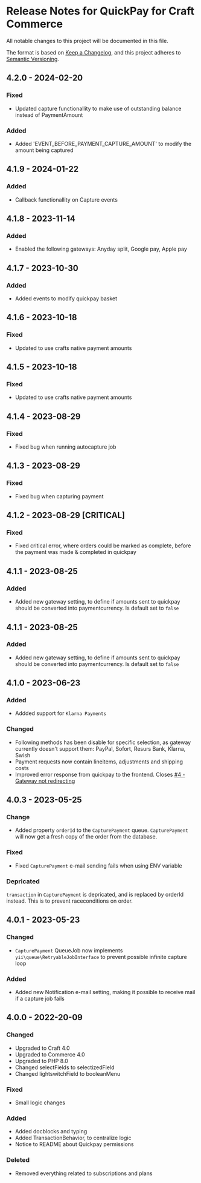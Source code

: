 # Release Notes for QuickPay for Craft Commerce

All notable changes to this project will be documented in this file.

The format is based on [Keep a Changelog](https://keepachangelog.com/en/1.0.0/), and this project adheres to [Semantic Versioning](https://semver.org/spec/v2.0.0.html).

## 4.2.0 - 2024-02-20
### Fixed
- Updated capture functionallity to make use of outstanding balance instead of PaymentAmount

### Added
- Added 'EVENT_BEFORE_PAYMENT_CAPTURE_AMOUNT' to modify the amount being captured

## 4.1.9 - 2024-01-22
### Added
- Callback functionallity on Capture events

## 4.1.8 - 2023-11-14
### Added
- Enabled the following gateways: Anyday split, Google pay, Apple pay

## 4.1.7 - 2023-10-30
### Added
- Added events to modify quickpay basket

## 4.1.6 - 2023-10-18
### Fixed
- Updated to use crafts native payment amounts

## 4.1.5 - 2023-10-18
### Fixed
- Updated to use crafts native payment amounts

## 4.1.4 - 2023-08-29
### Fixed
- Fixed bug when running autocapture job

## 4.1.3 - 2023-08-29
### Fixed
- Fixed bug when capturing payment


## 4.1.2 - 2023-08-29 [CRITICAL]

### Fixed
- Fixed critical error, where orders could be marked as complete, before the payment was made & completed in quickpay

## 4.1.1 - 2023-08-25
### Added
- Added new gateway setting, to define if amounts sent to quickpay should be converted into paymentcurrency. Is default set to `false`

## 4.1.1 - 2023-08-25
### Added
- Added new gateway setting, to define if amounts sent to quickpay should be converted into paymentcurrency. Is default set to `false`

## 4.1.0 - 2023-06-23

### Added

- Addded support for `Klarna Payments`

### Changed

- Following methods has been disable for specific selection, as gateway currently doesn't support them: PayPal, Sofort, Resurs Bank, Klarna, Swish
- Payment requests now contain lineitems, adjustments and shipping costs
- Improved error response from quickpay to the frontend. Closes [#4 - Gateway not redirecting](https://github.com/quantity-digital/commerce-quickpay/issues/4)

## 4.0.3 - 2023-05-25

### Change

- Added property `orderId` to the `CapturePayment` queue. `CapturePayment` will now get a fresh copy of the order from the database.

### Fixed

- Fixed `CapturePayment` e-mail sending fails when using ENV variable

### Depricated

`transaction` in `CapturePayment` is depricated, and is replaced by orderId instead. This is to prevent raceconditions on order.

## 4.0.1 - 2023-05-23

### Changed

- `CapturePayment` QueueJob now implements `yii\queue\RetryableJobInterface` to prevent possible infinite capture loop

### Added

- Added new Notification e-mail setting, making it possible to receive mail if a capture job fails

## 4.0.0 - 2022-20-09

### Changed

- Upgraded to Craft 4.0
- Upgraded to Commerce 4.0
- Upgraded to PHP 8.0
- Changed selectFields to selectizedField
- Changed lightswitchField to booleanMenu

### Fixed

- Small logic changes

### Added

- Added docblocks and typing
- Added TransactionBehavior, to centralize logic
- Notice to README about Quickpay permissions

### Deleted

- Removed everything related to subscriptions and plans
